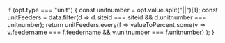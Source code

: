 if (opt.type === "unit") {
  const unitnumber = opt.value.split("||")[1];
  const unitFeeders = data.filter(d => d.siteid === siteid && d.unitnumber === unitnumber);
  return unitFeeders.every(f =>
    valueToPercent.some(v => v.feedername === f.feedername && v.unitnumber === f.unitnumber)
  );
}
